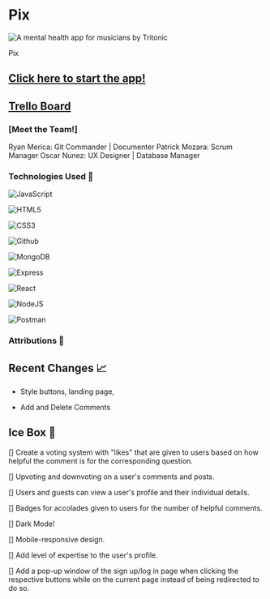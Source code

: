# Pix

![A mental health app for musicians by Tritonic]()

Pix 

## [Click here to start the app!](https://pix-tritonic.netlify.app/)

## [Trello Board](https://trello.com/b/iR0dlKnx/pix-trello-board)

### [Meet the Team!]
Ryan Merica: Git Commander | Documenter
Patrick Mozara: Scrum Manager
Oscar Nunez: UX Designer | Database Manager

### Technologies Used 💾
![JavaScript](https://img.shields.io/badge/JavaScript-323330?style=for-the-badge&logo=javascript&logoColor=F7DF1E)

![HTML5](https://img.shields.io/badge/HTML5-E34F26?style=for-the-badge&logo=html5&logoColor=white)

![CSS3](https://img.shields.io/badge/CSS3-1572B6?style=for-the-badge&logo=css3&logoColor=white)

![Github](https://img.shields.io/badge/GitHub-100000?style=for-the-badge&logo=github&logoColor=white)

![MongoDB](https://img.shields.io/badge/MongoDB-4EA94B?style=for-the-badge&logo=mongodb&logoColor=white)

![Express](https://img.shields.io/badge/Express.js-000000?style=for-the-badge&logo=express&logoColor=white)

![React](https://img.shields.io/badge/react-%2320232a.svg?style=for-the-badge&logo=react&logoColor=%2361DAFB)

![NodeJS](https://img.shields.io/badge/Node.js-339933?style=for-the-badge&logo=nodedotjs&logoColor=white)

![Postman](https://img.shields.io/badge/Postman-FF6C37?style=for-the-badge&logo=postman&logoColor=white)

### Attributions 🤝

## Recent Changes 📈

- Style buttons, landing page, 

- Add and Delete Comments


## Ice Box 🧊

[] Create a voting system with "likes" that are given to users based on how helpful the comment is for the corresponding question.

[] Upvoting and downvoting on a user's comments and posts.

[] Users and guests can view a user's profile and their individual details.

[] Badges for accolades given to users for the number of helpful comments.

[] Dark Mode!

[] Mobile-responsive design.

[] Add level of expertise to the user's profile.

[] Add a pop-up window of the sign up/log in page when clicking the respective buttons while on the current page instead of being redirected to do so.
